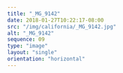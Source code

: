 ```yaml
---
title: "_MG_9142"
date: 2018-01-27T10:22:17-08:00
src: "/img/california/_MG_9142.jpg"
alt: "_MG_9142"
sequence: 09
type: "image"
layout: "single"
orientation: "horizontal"
---
```

